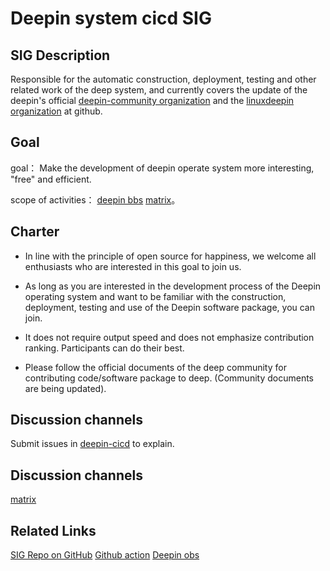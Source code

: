 # Deepin system cicd SIG

## SIG Description

Responsible for the automatic construction, deployment, testing and other related work of the deep system, and currently covers the update of the deepin's official [deepin-community organization](https://github.com/orgs/deepin-community) and the [linuxdeepin organization](https://github.com/orgs/linuxdeepin) at github.

## Goal

goal： Make the development of deepin operate system more interesting, "free" and efficient.

scope of activities：
[deepin bbs](https://bbs.deepin.org/)
[matrix](https://matrix.to/#/#deepin-cicd:deepin.org)。

## Charter

* In line with the principle of open source for happiness, we welcome all enthusiasts who are interested in this goal to join us.

* As long as you are interested in the development process of the Deepin operating system and want to be familiar with the construction, deployment, testing and use of the Deepin software package, you can join.

* It does not require output speed and does not emphasize contribution ranking. Participants can do their best.

* Please follow the official documents of the deep community for contributing code/software package to deep. (Community documents are being updated).

## Discussion channels

Submit issues in [deepin-cicd](https://github.com/deepin-community/sig-deepin-cicd/issues) to explain.

## Discussion channels

[matrix](https://matrix.to/#/#deepin-cicd:deepin.org)

## Related Links

[SIG Repo on GitHub](https://github.com/deepin-community/sig-deepin-cicd)
[Github action](https://github.com/features/actions)
[Deepin obs](https://build.deepin.com/)
